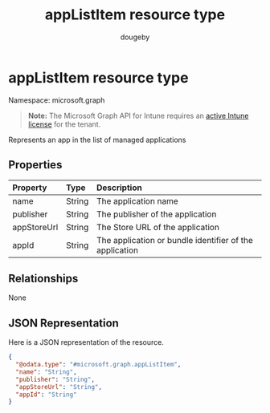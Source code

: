 ﻿---
title: "appListItem resource type"
description: "Represents an app in the list of managed applications"
author: "dougeby"
localization_priority: Normal
ms.prod: "intune"
doc_type: resourcePageType
---

# appListItem resource type

Namespace: microsoft.graph

> **Note:** The Microsoft Graph API for Intune requires an [active Intune license](https://go.microsoft.com/fwlink/?linkid=839381) for the tenant.

Represents an app in the list of managed applications

## Properties

| Property    | Type   | Description                                             |
| :---------- | :----- | :------------------------------------------------------ |
| name        | String | The application name                                    |
| publisher   | String | The publisher of the application                        |
| appStoreUrl | String | The Store URL of the application                        |
| appId       | String | The application or bundle identifier of the application |

## Relationships

None

## JSON Representation

Here is a JSON representation of the resource.

<!-- {
  "blockType": "resource",
  "@odata.type": "microsoft.graph.appListItem"
}
-->

```json
{
  "@odata.type": "#microsoft.graph.appListItem",
  "name": "String",
  "publisher": "String",
  "appStoreUrl": "String",
  "appId": "String"
}
```
